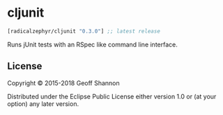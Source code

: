 # cljunit

[](dependency)
```clojure
[radicalzephyr/cljunit "0.3.0"] ;; latest release
```
[](/dependency)

Runs jUnit tests with an RSpec like command line interface.

## License

Copyright © 2015-2018 Geoff Shannon

Distributed under the Eclipse Public License either version 1.0 or (at
your option) any later version.
